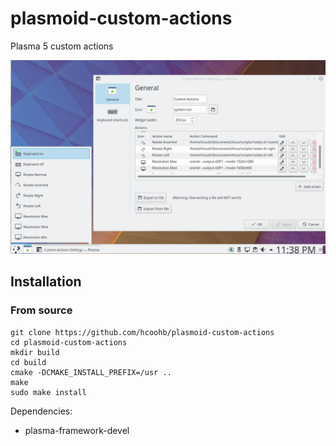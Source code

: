 # plasmoid-custom-actions

Plasma 5 custom actions 

![Screen shot of plasmoid-custom-actions](plasmoid-custom-actions.png)

## Installation



### From source

```
git clone https://github.com/hcoohb/plasmoid-custom-actions
cd plasmoid-custom-actions
mkdir build
cd build
cmake -DCMAKE_INSTALL_PREFIX=/usr ..
make
sudo make install
```

Dependencies:

* plasma-framework-devel
